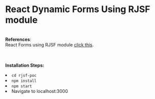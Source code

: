 # React Dynamic Forms Using RJSF module
<br>
<b>References</b>:<br> 
React Forms using RJSF module <a href="https://react-jsonschema-form.readthedocs.io/en/latest/advanced-customization/custom-themes/">click this</a>.
<br>
<br>
<br>

<b>Installation Steps:</b> <br>
<li> <code>cd rjsf-poc</code> </li>
<li> <code>npm install</code> </li>
<li> <code>npm start</code> </li>
<li> Navigate to localhost:3000 </li>
